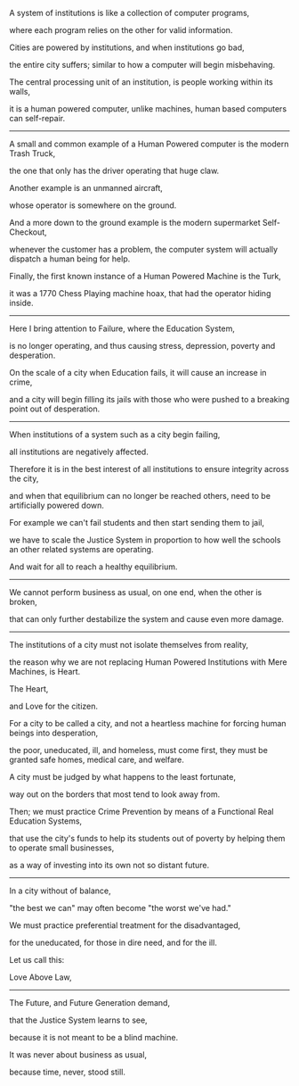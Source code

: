 A system of institutions is like a collection of computer programs,

where each program relies on the other for valid information.

Cities are powered by institutions, and when institutions go bad,

the entire city suffers; similar to how a computer will begin misbehaving.

The central processing unit of an institution, is people working within its walls,

it is a human powered computer, unlike machines, human based computers can self-repair.

---

A small and common example of a Human Powered computer is the modern Trash Truck,

the one that only has the driver operating that huge claw.

Another example is an unmanned aircraft,

whose operator is somewhere on the ground.

And a more down to the ground example is the modern supermarket Self-Checkout,

whenever the customer has a problem, the computer system will actually dispatch a human being for help.

Finally, the first known instance of a Human Powered Machine is the Turk,

it was a 1770 Chess Playing machine hoax, that had the operator hiding inside.

---

Here I bring attention to Failure, where the Education System,

is no longer operating, and thus causing stress, depression, poverty and desperation.

On the scale of a city when Education fails, it will cause an increase in crime,

and a city will begin filling its jails with those who were pushed to a breaking point out of desperation.

---

When institutions of a system such as a city begin failing,

all institutions are negatively affected.

Therefore it is in the best interest of all institutions to ensure integrity across the city,

and when that equilibrium can no longer be reached others, need to be artificially powered down.

For example we can't fail students and then start sending them to jail,

we have to scale the Justice System in proportion to how well the schools an other related systems are operating.

And wait for all to reach a healthy equilibrium.

---

We cannot perform business as usual, on one end, when the other is broken,

that can only further destabilize the system and cause even more damage.

---

The institutions of a city must not isolate themselves from reality,

the reason why we are not replacing Human Powered Institutions with Mere Machines, is Heart.

The Heart,

and Love for the citizen.

For a city to be called a city, and not a heartless machine for forcing human beings into desperation,

the poor, uneducated, ill, and homeless, must come first, they must be granted safe homes, medical care, and welfare.

A city must be judged by what happens to the least fortunate,

way out on the borders that most tend to look away from.

Then; we must practice Crime Prevention by means of a Functional Real Education Systems,

that use the city's funds to help its students out of poverty by helping them to operate small businesses,

as a way of investing into its own not so distant future.

---

In a city without of balance,

"the best we can" may often become "the worst we've had."

We must practice preferential treatment for the disadvantaged,

for the uneducated, for those in dire need, and for the ill.

Let us call this:

Love Above Law,

---

The Future, and Future Generation demand,

that the Justice System learns to see,

because it is not meant to be a blind machine.

It was never about business as usual,

because time, never, stood still.

